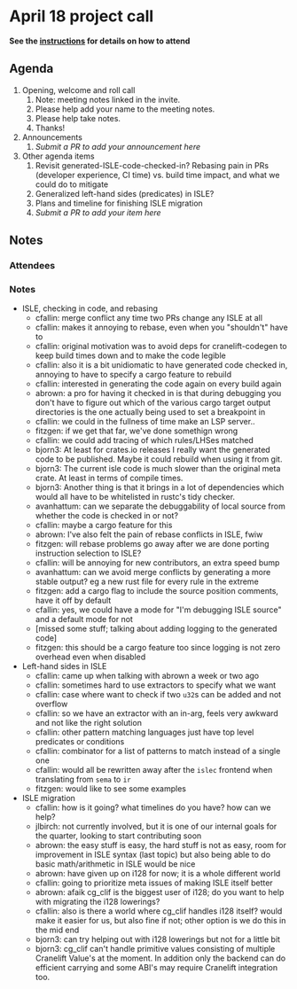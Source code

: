# April 18 project call

**See the [instructions](../README.md) for details on how to attend**

## Agenda
1. Opening, welcome and roll call
    1. Note: meeting notes linked in the invite.
    1. Please help add your name to the meeting notes.
    1. Please help take notes.
    1. Thanks!
1. Announcements
    1. _Submit a PR to add your announcement here_
1. Other agenda items
    1. Revisit generated-ISLE-code-checked-in? Rebasing pain in PRs (developer
       experience, CI time) vs. build time impact, and what we could do to mitigate
    1. Generalized left-hand sides (predicates) in ISLE?
    1. Plans and timeline for finishing ISLE migration
    1. _Submit a PR to add your item here_

## Notes

### Attendees

### Notes

* ISLE, checking in code, and rebasing
  * cfallin: merge conflict any time two PRs change any ISLE at all
  * cfallin: makes it annoying to rebase, even when you "shouldn't" have to
  * cfallin: original motivation was to avoid deps for cranelift-codegen to keep build times down and to make the code legible
  * cfallin: also it is a bit unidiomatic to have generated code checked in, annoying to have to specify a cargo feature to rebuild
  * cfallin: interested in generating the code again on every build again
  * abrown: a pro for having it checked in is that during debugging you don't have to figure out which of the various cargo target output directories is the one actually being used to set a breakpoint in
  * cfallin: we could in the fullness of time make an LSP server..
  * fitzgen: if we get that far, we've done somethign wrong
  * cfallin: we could add tracing of which rules/LHSes matched
  * bjorn3: At least for crates.io releases I really want the generated code to be published. Maybe it could rebuild when using it from git. 
  * bjorn3: The current isle code is much slower than the original meta crate. At least in terms of compile times. 
  * bjorn3: Another thing is that it brings in a lot of dependencies which would all have to be whitelisted in rustc's tidy checker. 
  * avanhattum: can we separate the debuggability of local source from whether the code is checked in or not?
  * cfallin: maybe a cargo feature for this
  * abrown: I've also felt the pain of rebase conflicts in ISLE, fwiw
  * fitzgen: will rebase problems go away after we are done porting instruction selection to ISLE?
  * cfallin: will be annoying for new contributors, an extra speed bump
  * avanhattum: can we avoid merge conflicts by generating a more stable output? eg a new rust file for every rule in the extreme
  * fitzgen: add a cargo flag to include the source position comments, have it off by default
  * cfallin: yes, we could have a mode for "I'm debugging ISLE source" and a default mode for not
  * [missed some stuff; talking about adding logging to the generated code]
  * fitzgen: this should be a cargo feature too since logging is not zero overhead even when disabled
* Left-hand sides in ISLE
  * cfallin: came up when talking with abrown a week or two ago
  * cfallin: sometimes hard to use extractors to specify what we want
  * cfallin: case where want to check if two `u32`s can be added and not overflow
  * cfallin: so we have an extractor with an in-arg, feels very awkward and not like the right solution
  * cfallin: other pattern matching languages just have top level predicates or conditions
  * cfallin: combinator for a list of patterns to match instead of a single one
  * cfallin: would all be rewritten away after the `islec` frontend when translating from `sema` to `ir`
  * fitzgen: would like to see some examples
* ISLE migration
  * cfallin: how is it going? what timelines do you have? how can we help?
  * jlbirch: not currently involved, but it is one of our internal goals for the quarter, looking to start contributing soon
  * abrown: the easy stuff is easy, the hard stuff is not as easy, room for improvement in ISLE syntax (last topic) but also being able to do basic math/arithmetic in ISLE would be nice
  * abrown: have given up on i128 for now; it is a whole different world
  * cfallin: going to prioritize meta issues of making ISLE itself better
  * abrown: afaik cg_clif is the biggest user of i128; do you want to help with migrating the i128 lowerings?
  * cfallin: also is there a world where cg_clif handles i128 itself? would make it easier for us, but also fine if not; other option is we do this in the mid end
  * bjorn3: can try helping out with i128 lowerings but not for a little bit
  * bjorn3: cg_clif can't handle primitive values consisting of multiple Cranelift Value's at the moment. In addition only the backend can do efficient carrying and some ABI's may require Cranelift integration too.
